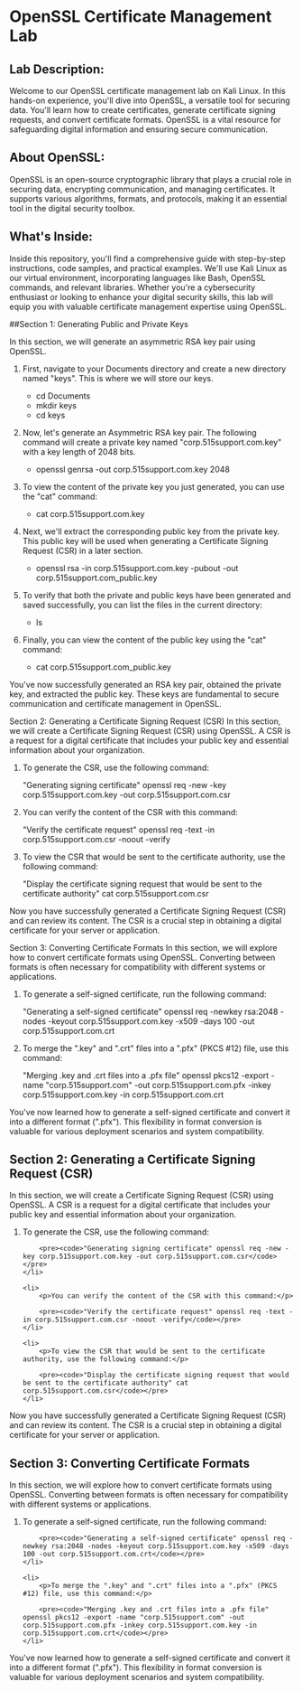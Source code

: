 <h1>OpenSSL Certificate Management Lab</h1>

<h2>Lab Description:</h2>
<p>Welcome to our OpenSSL certificate management lab on Kali Linux. In this hands-on experience, you'll dive into OpenSSL, a versatile tool for securing data. You'll learn how to create certificates, generate certificate signing requests, and convert certificate formats. OpenSSL is a vital resource for safeguarding digital information and ensuring secure communication.</p>

<h2>About OpenSSL:</h2>
<p>OpenSSL is an open-source cryptographic library that plays a crucial role in securing data, encrypting communication, and managing certificates. It supports various algorithms, formats, and protocols, making it an essential tool in the digital security toolbox.</p>

<h2>What's Inside:</h2>
<p>Inside this repository, you'll find a comprehensive guide with step-by-step instructions, code samples, and practical examples. We'll use Kali Linux as our virtual environment, incorporating languages like Bash, OpenSSL commands, and relevant libraries. Whether you're a cybersecurity enthusiast or looking to enhance your digital security skills, this lab will equip you with valuable certificate management expertise using OpenSSL.</p>


##Section 1: Generating Public and Private Keys

In this section, we will generate an asymmetric RSA key pair using OpenSSL.

1. First, navigate to your Documents directory and create a new directory named "keys". This is where we will store our keys.    
   - cd Documents     
   - mkdir keys     
   - cd keys 

2. Now, let's generate an Asymmetric RSA key pair. The following command will create a private key named "corp.515support.com.key" with a key length of 2048 bits.    
   - openssl genrsa -out corp.515support.com.key 2048

3. To view the content of the private key you just generated, you can use the "cat" command:    
   - cat corp.515support.com.key

4. Next, we'll extract the corresponding public key from the private key. This public key will be used when generating a Certificate Signing Request (CSR) in a later section.    
   - openssl rsa -in corp.515support.com.key -pubout -out corp.515support.com_public.key

5. To verify that both the private and public keys have been generated and saved successfully, you can list the files in the current directory:    
   - ls

6. Finally, you can view the content of the public key using the "cat" command:    
   - cat corp.515support.com_public.key

You've now successfully generated an RSA key pair, obtained the private key, and extracted the public key. These keys are fundamental to secure communication and certificate management in OpenSSL.




Section 2: Generating a Certificate Signing Request (CSR)
In this section, we will create a Certificate Signing Request (CSR) using OpenSSL. A CSR is a request for a digital certificate that includes your public key and essential information about your organization.

1. To generate the CSR, use the following command:
   
   "Generating signing certificate" openssl req -new -key corp.515support.com.key -out corp.515support.com.csr

2. You can verify the content of the CSR with this command:
   
   "Verify the certificate request" openssl req -text -in corp.515support.com.csr -noout -verify

3. To view the CSR that would be sent to the certificate authority, use the following command:
   
   "Display the certificate signing request that would be sent to the certificate authority" cat corp.515support.com.csr

Now you have successfully generated a Certificate Signing Request (CSR) and can review its content. The CSR is a crucial step in obtaining a digital certificate for your server or application.

Section 3: Converting Certificate Formats
In this section, we will explore how to convert certificate formats using OpenSSL. Converting between formats is often necessary for compatibility with different systems or applications.

1. To generate a self-signed certificate, run the following command:
   
   "Generating a self-signed certificate" openssl req -newkey rsa:2048 -nodes -keyout corp.515support.com.key -x509 -days 100 -out corp.515support.com.crt

2. To merge the ".key" and ".crt" files into a ".pfx" (PKCS #12) file, use this command:
   
   "Merging .key and .crt files into a .pfx file" openssl pkcs12 -export -name "corp.515support.com" -out corp.515support.com.pfx -inkey corp.515support.com.key -in corp.515support.com.crt

You've now learned how to generate a self-signed certificate and convert it into a different format (".pfx"). This flexibility in format conversion is valuable for various deployment scenarios and system compatibility.




















<h2>Section 2: Generating a Certificate Signing Request (CSR)</h2>
<p>In this section, we will create a Certificate Signing Request (CSR) using OpenSSL. A CSR is a request for a digital certificate that includes your public key and essential information about your organization.</p>

<ol>
    <li>
        <p>To generate the CSR, use the following command:</p>

        <pre><code>"Generating signing certificate" openssl req -new -key corp.515support.com.key -out corp.515support.com.csr</code></pre>
    </li>

    <li>
        <p>You can verify the content of the CSR with this command:</p>

        <pre><code>"Verify the certificate request" openssl req -text -in corp.515support.com.csr -noout -verify</code></pre>
    </li>

    <li>
        <p>To view the CSR that would be sent to the certificate authority, use the following command:</p>

        <pre><code>"Display the certificate signing request that would be sent to the certificate authority" cat corp.515support.com.csr</code></pre>
    </li>
</ol>

<p>Now you have successfully generated a Certificate Signing Request (CSR) and can review its content. The CSR is a crucial step in obtaining a digital certificate for your server or application.</p>





<h2>Section 3: Converting Certificate Formats</h2>
<p>In this section, we will explore how to convert certificate formats using OpenSSL. Converting between formats is often necessary for compatibility with different systems or applications.</p>

<ol>
    <li>
        <p>To generate a self-signed certificate, run the following command:</p>

        <pre><code>"Generating a self-signed certificate" openssl req -newkey rsa:2048 -nodes -keyout corp.515support.com.key -x509 -days 100 -out corp.515support.com.crt</code></pre>
    </li>

    <li>
        <p>To merge the ".key" and ".crt" files into a ".pfx" (PKCS #12) file, use this command:</p>

        <pre><code>"Merging .key and .crt files into a .pfx file" openssl pkcs12 -export -name "corp.515support.com" -out corp.515support.com.pfx -inkey corp.515support.com.key -in corp.515support.com.crt</code></pre>
    </li>
</ol>

<p>You've now learned how to generate a self-signed certificate and convert it into a different format (".pfx"). This flexibility in format conversion is valuable for various deployment scenarios and system compatibility.</p>

</body>

</html>

